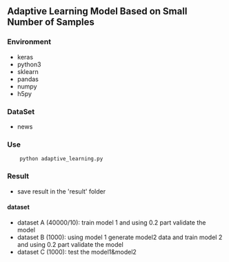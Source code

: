 ## Adaptive Learning Model Based on Small Number of Samples

### Environment
- keras
- python3
- sklearn
- pandas
- numpy
- h5py


### DataSet

- news

### Use

```
    python adaptive_learning.py
```

### Result

- save result in the 'result' folder


#### dataset

- dataset A (40000/10): train model 1 and using 0.2 part validate the model
- dataset B (1000): using model 1 generate model2 data and train model 2 and using 0.2 part validate the model
- dataset C (1000): test the model1&model2

